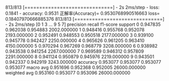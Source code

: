 813/813 [==============================] - 2s 2ms/step - loss: 0.1841 - accuracy: 0.9531
正解率(Accuracy)= 0.9530768990516663 loss= 0.18407970666885376
813/813 [==============================] - 2s 2ms/step
[0 1 3 ... 9 5 7]
              precision    recall  f1-score       support
0              0.947835  0.962038  0.954883   2002.000000
1              0.948416  0.955768  0.952078   2193.000000
2              0.952491  0.948553  0.950518   2177.000000
3              0.939100  0.945778  0.942427   2250.000000
4              0.965626  0.961205  0.963410   4150.000000
5              0.970294  0.967269  0.968779   3208.000000
6              0.938982  0.943538  0.941254   2267.000000
7              0.969589  0.946312  0.957809   2291.000000
8              0.941124  0.950879  0.945976   2219.000000
9              0.943501  0.942337  0.942919   3243.000000
accuracy       0.953077  0.953077  0.953077      0.953077
macro avg      0.951696  0.952368  0.952005  26000.000000
weighted avg   0.953160  0.953077  0.953096  26000.000000